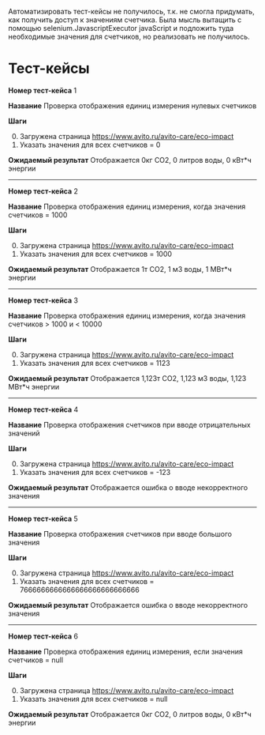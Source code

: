 Автоматизировать тест-кейсы не получилось, т.к. не смогла придумать, как получить доступ к значениям счетчика.
Была мысль вытащить с помощью selenium.JavascriptExecutor javaScript и подложить туда необходимые значения для счетчиков, но реализовать не получилось.


# Тест-кейсы

**Номер тест-кейса** 1

**Название** Проверка отображения единиц измерения нулевых счетчиков

**Шаги**

0. Загружена страница https://www.avito.ru/avito-care/eco-impact
1. Указать значения для всех счетчиков = 0

**Ожидаемый результат**
Отображается 0кг СО2, 0 литров воды, 0 кВт*ч энергии


***


**Номер тест-кейса** 2

**Название** Проверка отображения единиц измерения, когда значения счетчиков = 1000

**Шаги**

0. Загружена страница https://www.avito.ru/avito-care/eco-impact
1. Указать значения для всех счетчиков = 1000

**Ожидаемый результат**
Отображается 1т СО2, 1 м3 воды, 1 МВт*ч энергии


***


**Номер тест-кейса** 3

**Название** Проверка отображения единиц измерения, когда значения счетчиков > 1000 и < 10000

**Шаги**

0. Загружена страница https://www.avito.ru/avito-care/eco-impact
1. Указать значения для всех счетчиков = 1123

**Ожидаемый результат**
Отображается 1,123т СО2, 1,123 м3 воды, 1,123 МВт*ч энергии


***


**Номер тест-кейса** 4

**Название** Проверка отображения счетчиков при вводе отрицательных значений

**Шаги**

0. Загружена страница https://www.avito.ru/avito-care/eco-impact
1. Указать значения для всех счетчиков = -123

**Ожидаемый результат**
Отображается ошибка о вводе некорректного значения


***


**Номер тест-кейса** 5

**Название** Проверка отображения счетчиков при вводе большого значения

**Шаги**

0. Загружена страница https://www.avito.ru/avito-care/eco-impact
1. Указать значения для всех счетчиков = 7666666666666666666666666666

**Ожидаемый результат**
Отображается ошибка о вводе некорректного значения

***



**Номер тест-кейса** 6

**Название** Проверка отображения единиц измерения, если значения счетчиков = null 

**Шаги**

0. Загружена страница https://www.avito.ru/avito-care/eco-impact
1. Указать значения для всех счетчиков = null

**Ожидаемый результат**
Отображается 0кг СО2, 0 литров воды, 0 кВт*ч энергии
